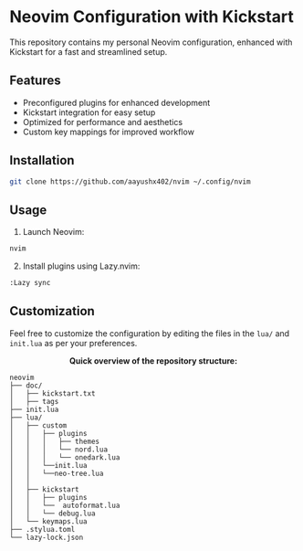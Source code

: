 # Neovim Configuration with Kickstart

This repository contains my personal Neovim configuration, enhanced with Kickstart for a fast and streamlined setup.

## Features
- Preconfigured plugins for enhanced development
- Kickstart integration for easy setup
- Optimized for performance and aesthetics
- Custom key mappings for improved workflow

## Installation

```bash
git clone https://github.com/aayushx402/nvim ~/.config/nvim
```

## Usage

1. Launch Neovim:

```bash
nvim
```

2. Install plugins using Lazy.nvim:
```bash
:Lazy sync
```

## Customization

Feel free to customize the configuration by editing the files in the `lua/` and `init.lua` as per your preferences.

<p align="center"> <strong>Quick overview of the repository structure:</strong>  </p>

```shell
neovim
├── doc/                      
│   ├── kickstart.txt         
│   ├── tags                       
├── init.lua                  
├── lua/                      
│   ├── custom
│   │   ├── plugins
│   │   │   ├── themes
│   │   │   └── nord.lua
│   │   │   └── onedark.lua
│   │   └──init.lua
│   │   └──neo-tree.lua
│   │          
│   ├── kickstart
│   │   ├── plugins
│   │   └──  autoformat.lua
│   │   └── debug.lua
│   └── keymaps.lua          
├── .stylua.toml              
└── lazy-lock.json            
```



